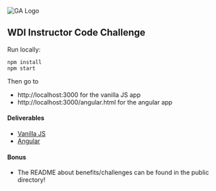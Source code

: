 ![GA Logo](https://raw.github.com/generalassembly/ga-ruby-on-rails-for-devs/master/images/ga.png)

## WDI Instructor Code Challenge

Run locally:

    npm install
    npm start

Then go to 

- http://localhost:3000 for the vanilla JS app
- http://localhost:3000/angular.html for the angular app

#### Deliverables

- [Vanilla JS](https://mighty-caverns-1397.herokuapp.com)
- [Angular](https://mighty-caverns-1397.herokuapp.com/angular.html)

#### Bonus

- The README about benefits/challenges can be found in the public directory!
